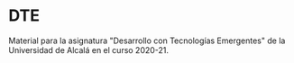 # DTE
Material para la asignatura "Desarrollo con Tecnologías Emergentes" de la Universidad de Alcalá en el curso 2020-21.
